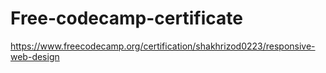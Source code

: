 # Free-codecamp-certificate
https://www.freecodecamp.org/certification/shakhrizod0223/responsive-web-design
